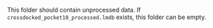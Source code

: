 This folder should contain unprocessed data.
If `crossdocked_pocket10_processed.lmdb` exists, this folder can be empty.
